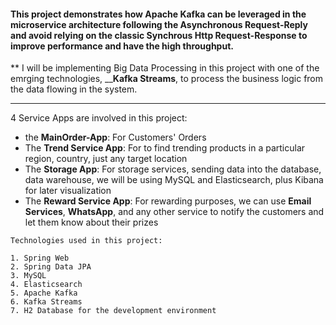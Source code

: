 #### This project demonstrates how Apache Kafka can be leveraged in the microservice architecture following the **Asynchronous Request-Reply** and avoid relying on the classic **Synchrous Http Request-Response** to improve performance and have the high throughput.

** I will be implementing Big Data Processing in this project with one of the emrging technologies, ____Kafka Streams__, to process the business logic from the data flowing in the system.


---
4 Service Apps are involved in this project:

* the __MainOrder-App__: For Customers' Orders
* The __Trend Service App__: For to find trending products in a particular region, country, just any target location
* The __Storage App__: For storage services, sending data into the database, data warehouse, we will be using MySQL and Elasticsearch, plus Kibana for later visualization
* The __Reward Service App__: For rewarding purposes, we can use __Email Services__, __WhatsApp__, and any other service to notify the customers and let them know about their prizes

```
Technologies used in this project:

1. Spring Web
2. Spring Data JPA
3. MySQL
4. Elasticsearch
5. Apache Kafka
6. Kafka Streams
7. H2 Database for the development environment
```